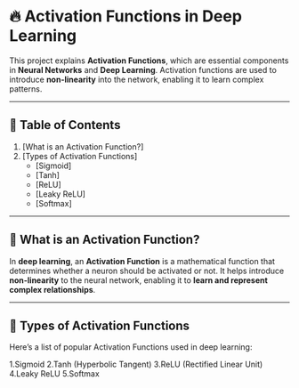 # 🔥 Activation Functions in Deep Learning

This project explains **Activation Functions**, which are essential components in **Neural Networks** and **Deep Learning**. Activation functions are used to introduce **non-linearity** into the network, enabling it to learn complex patterns.

---

## 📌 Table of Contents
1. [What is an Activation Function?]
2. [Types of Activation Functions]
   - [Sigmoid]
   - [Tanh]
   - [ReLU]
   - [Leaky ReLU]
   - [Softmax]

---

## 📌 What is an Activation Function?

In **deep learning**, an **Activation Function** is a mathematical function that determines whether a neuron should be activated or not. It helps introduce **non-linearity** to the neural network, enabling it to **learn and represent complex relationships**.

---

## 📌 Types of Activation Functions

Here’s a list of popular Activation Functions used in deep learning:

1.Sigmoid
2.Tanh (Hyperbolic Tangent)
3.ReLU (Rectified Linear Unit)
4.Leaky ReLU
5.Softmax
